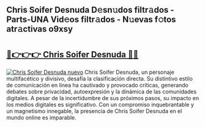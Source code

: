## Chris Soifer Desnuda D𝚎sn𝚞dos filtr𝚊dos - Parts-UNA Vid𝚎os filtr𝚊dos - N𝚞evas f𝚘tos atr𝚊ctivas o9xsy

# <h2><a href="http://mbatjyc.tromn.icu/?c=Chris+Soifer+Desnuda">🔗👉👉👉 Chris Soifer Desnuda 🔗🔗</a></h2>

[![Chris Soifer Desnuda nuevo](https://i.imgur.com/pEAQMta.gif)](http://mbatjyc.tromn.icu/?c=Chris+Soifer+Desnuda)
Chris Soifer Desnuda, un personaje multifacético y divisivo, desafía la clasificación directa. Su distintivo estilo de comunicación en línea ha cautivado y provocado críticas, generando debates sobre privacidad, autoexpresión y la dinámica de las comunidades digitales. A pesar de la incertidumbre de sus próximos pasos, su impacto en los medios digitales es significativo. Con un compromiso inquebrantable y un magnetismo innegable, la presencia de Chris Soifer Desnuda en el mundo online es imparable.
